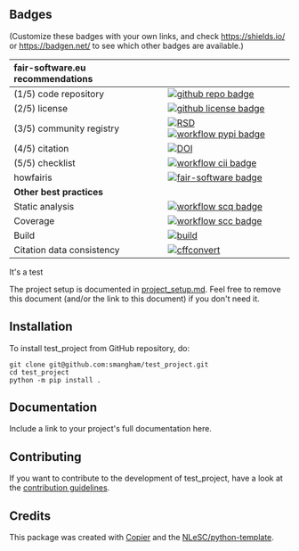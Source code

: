 ## Badges

(Customize these badges with your own links, and check https://shields.io/ or https://badgen.net/ to see which other badges are available.)

| fair-software.eu recommendations | |
| :-- | :--  |
| (1/5) code repository              | [![github repo badge](https://img.shields.io/badge/github-repo-000.svg?logo=github&labelColor=gray&color=blue)](https://github.com/smangham/test_project) |
| (2/5) license                      | [![github license badge](https://img.shields.io/github/license/smangham/test_project)](https://github.com/smangham/test_project) |
| (3/5) community registry           | [![RSD](https://img.shields.io/badge/rsd-test_project-00a3e3.svg)](https://www.research-software.nl/software/test_project) [![workflow pypi badge](https://img.shields.io/pypi/v/test_project.svg?colorB=blue)](https://pypi.python.org/project/test_project/) |
| (4/5) citation                     | [![DOI](https://zenodo.org/badge/DOI/<replace-with-created-DOI>.svg)](https://doi.org/<replace-with-created-DOI>)|
| (5/5) checklist                    | [![workflow cii badge](https://bestpractices.coreinfrastructure.org/projects/<replace-with-created-project-identifier>/badge)](https://bestpractices.coreinfrastructure.org/projects/<replace-with-created-project-identifier>) |
| howfairis                          | [![fair-software badge](https://img.shields.io/badge/fair--software.eu-%E2%97%8F%20%20%E2%97%8F%20%20%E2%97%8F%20%20%E2%97%8F%20%20%E2%97%8B-yellow)](https://fair-software.eu) |
| **Other best practices**           | &nbsp; |
| Static analysis                    | [![workflow scq badge](https://sonarcloud.io/api/project_badges/measure?project=smangham_test_project&metric=alert_status)](https://sonarcloud.io/dashboard?id=smangham_test_project) |
| Coverage                           | [![workflow scc badge](https://sonarcloud.io/api/project_badges/measure?project=smangham_test_project&metric=coverage)](https://sonarcloud.io/dashboard?id=smangham_test_project) || Documentation                      | [![Documentation Status](https://readthedocs.org/projects/test_project/badge/?version=latest)](https://test_project.readthedocs.io/en/latest/?badge=latest) || **GitHub Actions**                 | &nbsp; |
| Build                              | [![build](https://github.com/smangham/test_project/actions/workflows/build.yml/badge.svg)](https://github.com/smangham/test_project/actions/workflows/build.yml) |
| Citation data consistency          | [![cffconvert](https://github.com/smangham/test_project/actions/workflows/cffconvert.yml/badge.svg)](https://github.com/smangham/test_project/actions/workflows/cffconvert.yml) || SonarCloud                         | [![sonarcloud](https://github.com/smangham/test_project/actions/workflows/sonarcloud.yml/badge.svg)](https://github.com/smangham/test_project/actions/workflows/sonarcloud.yml) |## How to use test_project

It's a test

The project setup is documented in [project_setup.md](project_setup.md). Feel free to remove this document (and/or the link to this document) if you don't need it.

## Installation

To install test_project from GitHub repository, do:

```console
git clone git@github.com:smangham/test_project.git
cd test_project
python -m pip install .
```

## Documentation

Include a link to your project's full documentation here.

## Contributing

If you want to contribute to the development of test_project,
have a look at the [contribution guidelines](CONTRIBUTING.md).

## Credits

This package was created with [Copier](https://github.com/copier-org/copier) and the [NLeSC/python-template](https://github.com/NLeSC/python-template).
